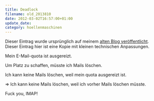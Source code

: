 ```yaml
---
title: Deadlock
filename: old_2013810
date: 2012-03-02T16:57:00+01:00
update_date:
category: hoellenmaschinen
---
```

Dieser Eintrag wurde ursprünglich auf meinem [alten Blog veröffentlicht](https://stu.blogger.de/stories/2013810/). Dieser Eintrag hier ist eine Kopie mit kleinen technischen Anpassungen.

Mein E-Mail-quota ist ausgereizt.

Um Platz zu schaffen, müsste ich Mails löschen.

Ich kann keine Mails löschen, weil mein quota ausgereizt ist.

=> Ich kann keine Mails löschen, weil ich vorher Mails löschen müsste.

Fuck you, IMAP!

